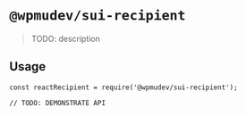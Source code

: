# `@wpmudev/sui-recipient`

> TODO: description

## Usage

```
const reactRecipient = require('@wpmudev/sui-recipient');

// TODO: DEMONSTRATE API
```
